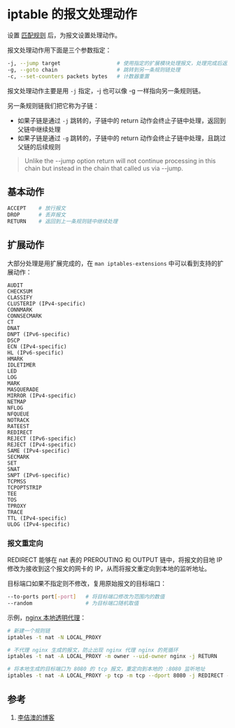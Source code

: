 <!-- toc -->
# iptable 的报文处理动作

设置 [匹配规则](./iptables-match.md) 后，为报文设置处理动作。

报文处理动作用下面是三个参数指定：

```sh
-j, --jump target                  # 使用指定的扩展模块处理报文，处理完成后返回
-g, --goto chain                   # 跳转到另一条规则链处理
-c, --set-counters packets bytes   # 计数器重置
```

报文处理动作主要是用 `-j` 指定，-j 也可以像 -g 一样指向另一条规则链。

另一条规则链我们把它称为子链：

* 如果子链是通过 `-j` 跳转的，子链中的 return 动作会终止子链中处理，返回到父链中继续处理
* 如果子链是通过 `-g` 跳转的，子链中的 return 动作会终止子链中处理，且跳过父链的后续规则

>Unlike the --jump option return will not continue processing in this chain but instead in the chain that called us via --jump.

## 基本动作

```sh
ACCEPT    # 放行报文
DROP      # 丢弃报文
RETURN    # 返回到上一条规则链中继续处理
```

## 扩展动作

大部分处理是用扩展完成的，在 `man iptables-extensions` 中可以看到支持的扩展动作：

```
AUDIT
CHECKSUM
CLASSIFY
CLUSTERIP (IPv4-specific)
CONNMARK
CONNSECMARK
CT
DNAT
DNPT (IPv6-specific)
DSCP
ECN (IPv4-specific)
HL (IPv6-specific)
HMARK
IDLETIMER
LED
LOG
MARK
MASQUERADE
MIRROR (IPv4-specific)
NETMAP
NFLOG
NFQUEUE
NOTRACK
RATEEST
REDIRECT
REJECT (IPv6-specific)
REJECT (IPv4-specific)
SAME (IPv4-specific)
SECMARK
SET
SNAT
SNPT (IPv6-specific)
TCPMSS
TCPOPTSTRIP
TEE
TOS
TPROXY
TRACE
TTL (IPv4-specific)
ULOG (IPv4-specific)
```

### 报文重定向

REDIRECT 能够在 nat 表的 PREROUTING 和 OUTPUT 链中，将报文的目地 IP 修改为接收到这个报文的网卡的 IP，从而将报文重定向到本地的监听地址。

目标端口如果不指定则不修改，复用原始报文的目标端口：

```sh
--to-ports port[-port]   # 将目标端口修改为范围内的数值
--random                 # 为目标端口随机取值
```

示例，[nginx 本地透明代理](../nginx/proxy.md)：

```sh
# 新建一个规则链 
iptables -t nat -N LOCAL_PROXY

# 不代理 nginx 生成的报文，防止出现 nginx 代理 nginx 的死循环
iptables -t nat -A LOCAL_PROXY -m owner --uid-owner nginx -j RETURN

# 将本地生成的目标端口为 8080 的 tcp 报文，重定向到本地的 :8080 监听地址
iptables -t nat -A LOCAL_PROXY -p tcp -m tcp --dport 8080 -j REDIRECT --to-ports 8080
```

## 参考

1. [李佶澳的博客][1]

[1]: https://www.lijiaocn.com "李佶澳的博客"
